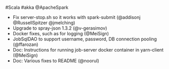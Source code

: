 #Scala #akka @ApacheSpark

* Fix server-stop.sh so it works with spark-submit (@addisonj @RussellSpitzer @jmelching)
* Upgrade to spray-json 1.3.2 (@v-gerasimov)
* Docker fixes, such as for logging (@MeiSign)
* JobSqlDAO to support username, password, DB connection pooling (@ffarozan)
* Doc: Instructions for running job-server docker container in yarn-client (@MeiSign)
* Doc: Various fixes to README (@noorul)

